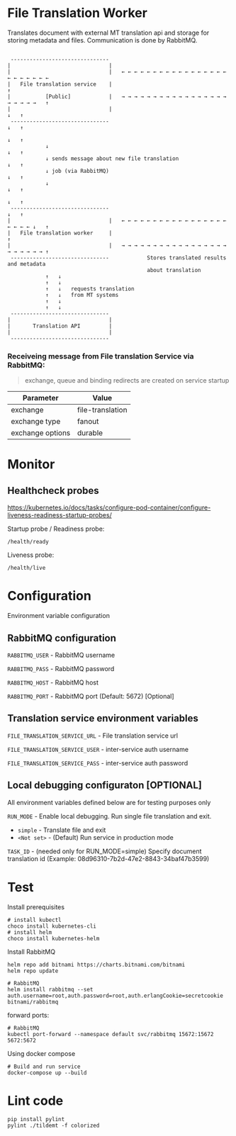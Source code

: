 # File Translation Worker

Translates document with external MT translation api and storage for storing metadata and files.
Communication is done by RabbitMQ.

```

 -------------------------------
|                               |
|                               |   ← ← ← ← ← ← ← ← ← ← ← ← ← ← ← ← ← ← ← ← ← ← ← ←
|   File translation service    |                                                 ↑
|           [Public]            |   → → → → → → → → → → → → → → → → → → → → → →   ↑
|                               |                                             ↓   ↑
 -------------------------------                                              ↓   ↑
                                                                              ↓   ↑
            ↓                                                                 ↓   ↑
            ↓ sends message about new file translation                        ↓   ↑
            ↓ job (via RabbitMQ)                                              ↓   ↑
            ↓                                                                 ↓   ↑
                                                                              ↓   ↑
 -------------------------------                                              ↓   ↑
|                               |   ← ← ← ← ← ← ← ← ← ← ← ← ← ← ← ← ← ← ← ← ← ↓   ↑
|   File translation worker     |                                                 ↑
|                               |   → → → → → → → → → → → → → → → → → → → → → → → ↑
 -------------------------------            Stores translated results and metadata
                                            about translation
            ↑   ↓
            ↑   ↓
            ↑   ↓   requests translation
            ↑   ↓   from MT systems
            ↑   ↓
            ↑   ↓
 -------------------------------
|                               |
|       Translation API         |
|                               |
 -------------------------------

```

### Receiveing message from File translation Service via RabbitMQ:

> exchange, queue and binding redirects are created on service startup

| Parameter        | Value            |
| ---------------- | ---------------- |
| exchange         | file-translation |
| exchange type    | fanout           |
| exchange options | durable          |

# Monitor

## Healthcheck probes

https://kubernetes.io/docs/tasks/configure-pod-container/configure-liveness-readiness-startup-probes/

Startup probe / Readiness probe:

`/health/ready`

Liveness probe:

`/health/live`

# Configuration

Environment variable configuration

## RabbitMQ configuration

`RABBITMQ_USER` - RabbitMQ username

`RABBITMQ_PASS` - RabbitMQ password

`RABBITMQ_HOST` - RabbitMQ host

`RABBITMQ_PORT` - RabbitMQ port (Default: 5672) [Optional]

## Translation service environment variables

`FILE_TRANSLATION_SERVICE_URL` - File translation service url

`FILE_TRANSLATION_SERVICE_USER` - inter-service auth username

`FILE_TRANSLATION_SERVICE_PASS` - inter-service auth password

## Local debugging configuraton [OPTIONAL]

All environment variables defined below are for testing purposes only

`RUN_MODE` - Enable local debugging. Run single file translation and exit.

- `simple` - Translate file and exit
- `<Not set>` - (Default) Run service in production mode

`TASK_ID` - (needed only for RUN_MODE=simple) Specify document translation id (Example: 08d96310-7b2d-47e2-8843-34baf47b3599)

# Test

Install prerequisites

```Shell
# install kubectl
choco install kubernetes-cli
# install helm
choco install kubernetes-helm
```

Install RabbitMQ

```Shell
helm repo add bitnami https://charts.bitnami.com/bitnami
helm repo update

# RabbitMQ
helm install rabbitmq --set auth.username=root,auth.password=root,auth.erlangCookie=secretcookie bitnami/rabbitmq
```

forward ports:

```Shell
# RabbitMQ
kubectl port-forward --namespace default svc/rabbitmq 15672:15672 5672:5672
```

Using docker compose

```
# Build and run service
docker-compose up --build
```

# Lint code

```
pip install pylint
pylint ./tildemt -f colorized
```

